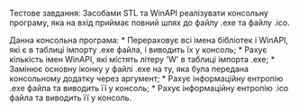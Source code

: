 Тестове завдання:
  Засобами STL та WinAPI реалізувати консольну програму, яка на вхід приймає повний шлях до файлу .ехе та файлу .ico.

Данна консольна програма:
	* Перераховує всі імена бібліотек і WinAPI, які є в таблиці імпорту .ехе файла, і виводить їх у консоль;
	* Рахує кількість імен WinAPI, які містять літеру 'W' в таблиці імпорта .ехе;
	* Замінює основну іконку у файлі .ехе на ту, яка була передана консольному додатку через аргумент;
	* Рахує інформаційну ентропію .ехе файла та виводить її у консоль;
	* Рахує інформаційну ентропію .ico файла та виводить її у консоль.
